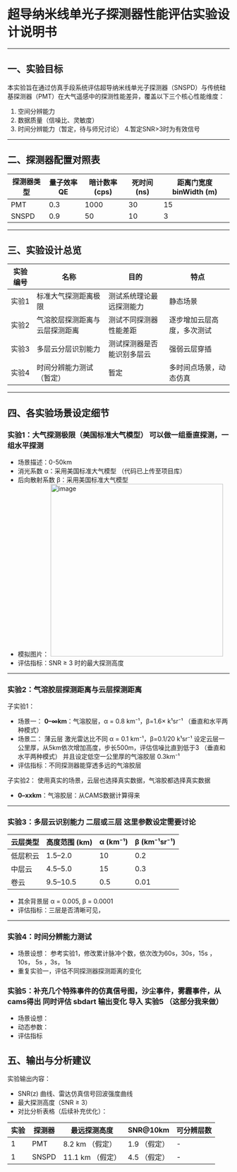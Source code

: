 # 超导纳米线单光子探测器性能评估实验设计说明书

---

## 一、实验目标

本实验旨在通过仿真手段系统评估超导纳米线单光子探测器（SNSPD）与传统硅基探测器（PMT）在大气遥感中的探测性能差异，覆盖以下三个核心性能维度：

1. 空间分辨能力  
2. 数据质量（信噪比、灵敏度）  
3. 时间分辨能力（暂定，待与师兄讨论）
4.暂定SNR>3时为有效信号
---

## 二、探测器配置对照表

| 探测器类型 | 量子效率 QE | 暗计数率 (cps) | 死时间 (ns) | 距离门宽度 binWidth (m) |
|------------|--------------|----------------|-------------|--------------------------|
| PMT        | 0.3          | 1000           | 30          | 15                       |
| SNSPD      | 0.9          | 50             | 10          | 3                        |

---

## 三、实验设计总览

| 实验编号 | 名称                           | 目的                           | 特点                           |
|----------|--------------------------------|--------------------------------|--------------------------------|
| 实验1    | 标准大气探测距离极限           | 测试系统理论最远探测能力       | 静态场景    |
| 实验2    | 气溶胶层探测距离与云层探测距离  | 测试不同探测器性能差距     | 逐步增加云层高度，多次测试     |
| 实验3    | 多层云分层识别能力             | 测试探测器是否能识别多层云     | 强弱云层穿插                |
| 实验4    | 时间分辨能力测试（暂定）       | 暂定                         | 多时间点场景，动态仿真         |

---

## 四、各实验场景设定细节

### 实验1：大气探测极限（美国标准大气模型）         可以做一组垂直探测，一组水平探测

- 场景描述：0-50km 
- 消光系数 α：采用美国标准大气模型  （代码已上传至项目库）
- 后向散射系数 β：采用美国标准大气模型
- 模拟图片：  <img width="391" alt="image" src="https://github.com/user-attachments/assets/465f9387-6447-46a0-acff-af832852fe04" />
- 评估指标：SNR ≥ 3 时的最大探测高度  

---

### 实验2：气溶胶层探测距离与云层探测距离
子实验1：
- 场景一： **0–∞km**：气溶胶层，α = 0.8 km⁻¹，β=1.6× k¹sr⁻¹         （垂直和水平两种模式）
- 场景二：  薄云层  激光雷达比不同   α = 0.1 km⁻¹，β=0.1/20 k¹sr⁻¹  设定云层一公里厚，从5km依次增加高度，步长500m，评估信噪比直到低于3   （垂直和水平两种模式）  并且设定低空一公里厚的气溶胶层 0.3km⁻¹
- 评估指标：不同探测器能穿透多远的气溶胶层
  
子实验2： 使用真实的场景，云层也选择真实数据，气溶胶都选择真实数据
- **0–xxkm**：气溶胶层：从CAMS数据计算得来
---

### 实验3：多层云识别能力 二层或三层 这里参数设定需要讨论   

| 云层类型 | 高度范围 (km) | α (km⁻¹) | β (km⁻¹sr⁻¹) |
|----------|----------------|----------|----------------|
| 低层积云 | 1.5–2.0        | 10       | 0.2           |
| 中层云   | 4.5–5.0        | 15       | 0.3           |
| 卷云     | 9.5–10.5       | 0.5      | 0.01          |

- 其余背景层 α = 0.005, β = 0.0001  
- 评估指标：三层是否清晰可见，
---

### 实验4：时间分辨能力测试

- 场景设想： 参考实验1，修改累计脉冲个数，依次改为60s，30s，15s ，10s， 5s ，3s， 1s
- 重复实验一，评估不同探测器探测距离的变化


### 实验5：补充几个特殊事件的仿真信号图，沙尘事件，雾霾事件，从cams得出   同时评估 sbdart 输出变化 导入 实验5 （这部分我来做）
- 场景设想： 
- 动态参数：
- 评估指标


  
## 五、输出与分析建议
实验输出内容：

- SNR(z) 曲线、雷达仿真信号回波强度曲线
- 最大探测高度（SNR ≥ 3）
- 对比分析表格（后续补充优化）：

| 实验 | 探测器 | 最远探测高度 | SNR@10km | 可分辨层数 |
|------|--------|----------------|-----------|--------------|
| 1    | PMT    | 8.2 km    （假定）     | 1.9   （假定）    | -            | 
| 1    | SNSPD  | 11.1 km    （假定）    | 4.5    （假定）   | -            | 


